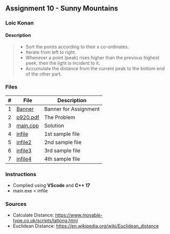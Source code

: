 ## Assignment 10 - Sunny Mountains

### Loic Konan

#### Description

> - Sort the points according to their x co-ordinates.
> - Iterate from left to right. 
> - Whenever a point (peak) rises higher than the previous highest peek, then the light is incident to it.
> - Accumulate the distance from the current peak to the bottom end of the other part.

### Files

|   #   | File                 | Description           |
| :---: | -------------------- | --------------------- |
|   1   | [Banner](Banner)     | Banner for Assignment |
|   2   | [p920.pdf](p920.pdf) | The Problem           |
|   3   | [main.cpp](main.cpp) | Solution              |
|   4   | [infile](infile)     | 1st sample file       |
|   5   | [infile2](infile2)   | 2nd sample file       |
|   6   | [infile3](infile3)   | 3rd sample file       |
|   7   | [infile4](infile4)   | 4th sample file       |

### Instructions

- Complied using **VScode** and **C++ 17**
- main.exe < infile
  
### Sources

- Calculate Distance: <https://www.movable-type.co.uk/scripts/latlong.html>
- Euclidean Distance: <https://en.wikipedia.org/wiki/Euclidean_distance>
